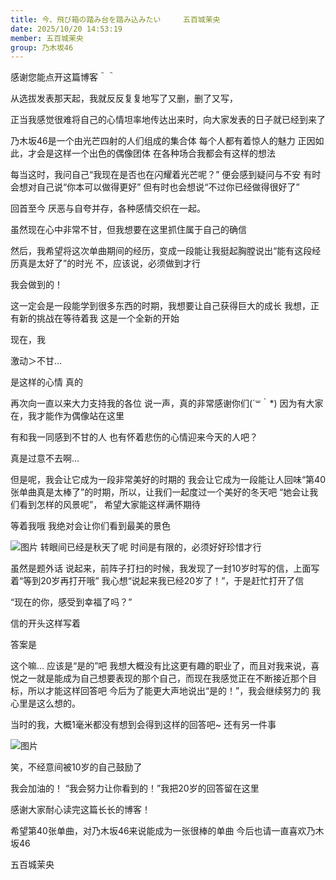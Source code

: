 ```yaml
---
title: 今、飛び箱の踏み台を踏み込みたい　　　五百城茉央
date: 2025/10/20 14:53:19
member: 五百城茉央
group: 乃木坂46
---
```


感谢您能点开这篇博客＾＾


从选拔发表那天起，我就反反复复地写了又删，删了又写，


正当我感觉很难将自己的心情坦率地传达出来时，向大家发表的日子就已经到来了




乃木坂46是一个由光芒四射的人们组成的集合体
每个人都有着惊人的魅力
正因如此，才会是这样一个出色的偶像团体
在各种场合我都会有这样的想法



每当这时，我问自己“我现在是否也在闪耀着光芒呢？”
便会感到疑问与不安
有时会想对自己说“你本可以做得更好”
但有时也会想说“不过你已经做得很好了”

回首至今
厌恶与自夸并存，各种感情交织在一起。



虽然现在心中非常不甘，但我想要在这里抓住属于自己的确信



然后，我希望将这次单曲期间的经历，变成一段能让我挺起胸膛说出“能有这段经历真是太好了”的时光
不，应该说，必须做到才行

我会做到的！



这一定会是一段能学到很多东西的时期，我想要让自己获得巨大的成长
我想，正有新的挑战在等待着我
这是一个全新的开始



现在，我

激动＞不甘…

是这样的心情
真的



再次向一直以来大力支持我的各位
说一声，真的非常感谢你们(´꒳｀*)
因为有大家在，我才能作为偶像站在这里

有和我一同感到不甘的人
也有怀着悲伤的心情迎来今天的人吧？


真是过意不去啊…


但是呢，我会让它成为一段非常美好的时期的
我会让它成为一段能让人回味“第40张单曲真是太棒了”的时期，所以，让我们一起度过一个美好的冬天吧
“她会让我们看到怎样的风景呢”，
希望大家能这样满怀期待


等着我哦
我绝对会让你们看到最美的景色


![图片](https://www.nogizaka46.com/files/46/diary/n46/MEMBER/moblog/202510/mob4QyQ0j.jpg)
转眼间已经是秋天了呢
时间是有限的，必须好好珍惜才行




虽然是题外话
说起来，前阵子打扫的时候，我发现了一封10岁时写的信，上面写着“等到20岁再打开哦”
我心想“说起来我已经20岁了！”，于是赶忙打开了信

“现在的你，感受到幸福了吗？”

信的开头这样写着

答案是

这个嘛…
应该是“是的”吧
我想大概没有比这更有趣的职业了，而且对我来说，喜悦之一就是能成为自己想要表现的那个自己，而现在我感觉正在不断接近那个目标，所以才能这样回答吧
今后为了能更大声地说出“是的！”，我会继续努力的
我心里是这么想的。

当时的我，大概1毫米都没有想到会得到这样的回答吧~
还有另一件事

![图片](https://www.nogizaka46.com/files/46/diary/n46/MEMBER/moblog/202510/mobWUEAFs.jpg)

笑，不经意间被10岁的自己鼓励了


我会加油的！
“我会努力让你看到的！”我把20岁的回答留在这里




感谢大家耐心读完这篇长长的博客！



希望第40张单曲，对乃木坂46来说能成为一张很棒的单曲
今后也请一直喜欢乃木坂46



五百城茉央